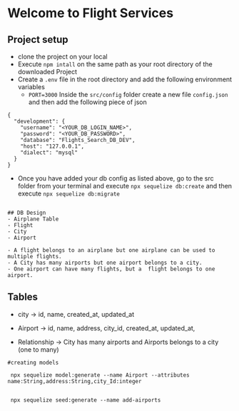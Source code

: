 # Welcome to Flight Services

## Project setup

- clone the project on your local
- Execute `npm intall` on the same path as your root directory of the downloaded Project
- Create a `.env` file in the root directory and add the following environment variables
    - `PORT=3000`
Inside the `src/config` folder create a new file `config.json` and then add the following piece of json

```
{
  "development": {
    "username": "<YOUR_DB_LOGIN_NAME>",
    "password": "<YOUR_DB_PASSWORD>",
    "database": "Flights_Search_DB_DEV",
    "host": "127.0.0.1",
    "dialect": "mysql"
  }
}

```

- Once you have added your db config as listed above, go to the src folder from your terminal and execute `npx sequelize db:create`
and then execute
`npx sequelize db:migrate`


```

## DB Design
- Airplane Table
- Flight
- City
- Airport

- A flight belongs to an airplane but one airplane can be used to multiple flights.
- A City has many airports but one airport belongs to a city.
- One airport can have many flights, but a  flight belongs to one  airport.

```

## Tables

- city -> id, name, created_at, updated_at

- Airport -> id, name, address, city_id, created_at, updated_at,

- Relationship -> City has many airports and Airports belongs to a city (one to many)


```
#creating models

 npx sequelize model:generate --name Airport --attributes name:String,address:String,city_Id:integer


 npx sequelize seed:generate --name add-airports


```
